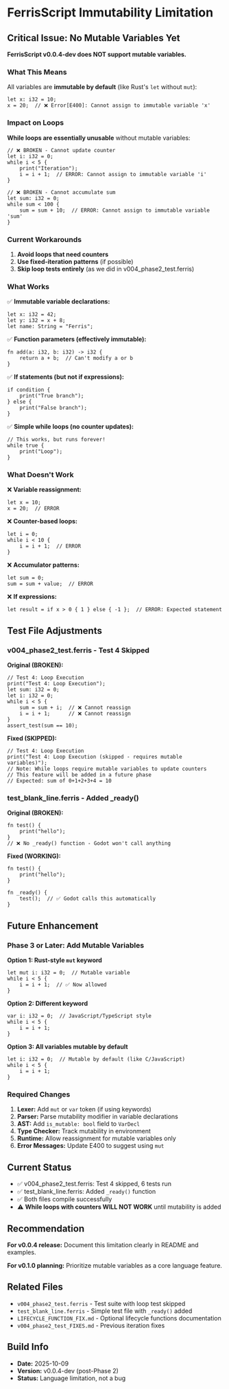 # FerrisScript Immutability Limitation

## Critical Issue: No Mutable Variables Yet

**FerrisScript v0.0.4-dev does NOT support mutable variables.**

### What This Means

All variables are **immutable by default** (like Rust's `let` without `mut`):

```ferris
let x: i32 = 10;
x = 20;  // ❌ Error[E400]: Cannot assign to immutable variable 'x'
```

### Impact on Loops

**While loops are essentially unusable** without mutable variables:

```ferris
// ❌ BROKEN - Cannot update counter
let i: i32 = 0;
while i < 5 {
    print("Iteration");
    i = i + 1;  // ERROR: Cannot assign to immutable variable 'i'
}

// ❌ BROKEN - Cannot accumulate sum
let sum: i32 = 0;
while sum < 100 {
    sum = sum + 10;  // ERROR: Cannot assign to immutable variable 'sum'
}
```

### Current Workarounds

1. **Avoid loops that need counters**
2. **Use fixed-iteration patterns** (if possible)
3. **Skip loop tests entirely** (as we did in v004_phase2_test.ferris)

### What Works

✅ **Immutable variable declarations:**
```ferris
let x: i32 = 42;
let y: i32 = x + 8;
let name: String = "Ferris";
```

✅ **Function parameters (effectively immutable):**
```ferris
fn add(a: i32, b: i32) -> i32 {
    return a + b;  // Can't modify a or b
}
```

✅ **If statements (but not if expressions):**
```ferris
if condition {
    print("True branch");
} else {
    print("False branch");
}
```

✅ **Simple while loops (no counter updates):**
```ferris
// This works, but runs forever!
while true {
    print("Loop");
}
```

### What Doesn't Work

❌ **Variable reassignment:**
```ferris
let x = 10;
x = 20;  // ERROR
```

❌ **Counter-based loops:**
```ferris
let i = 0;
while i < 10 {
    i = i + 1;  // ERROR
}
```

❌ **Accumulator patterns:**
```ferris
let sum = 0;
sum = sum + value;  // ERROR
```

❌ **If expressions:**
```ferris
let result = if x > 0 { 1 } else { -1 };  // ERROR: Expected statement
```

## Test File Adjustments

### v004_phase2_test.ferris - Test 4 Skipped

**Original (BROKEN):**
```ferris
// Test 4: Loop Execution
print("Test 4: Loop Execution");
let sum: i32 = 0;
let i: i32 = 0;
while i < 5 {
    sum = sum + i;  // ❌ Cannot reassign
    i = i + 1;      // ❌ Cannot reassign
}
assert_test(sum == 10);
```

**Fixed (SKIPPED):**
```ferris
// Test 4: Loop Execution
print("Test 4: Loop Execution (skipped - requires mutable variables)");
// Note: While loops require mutable variables to update counters
// This feature will be added in a future phase
// Expected: sum of 0+1+2+3+4 = 10
```

### test_blank_line.ferris - Added _ready()

**Original (BROKEN):**
```ferris
fn test() {
    print("hello");
}
// ❌ No _ready() function - Godot won't call anything
```

**Fixed (WORKING):**
```ferris
fn test() {
    print("hello");
}

fn _ready() {
    test();  // ✅ Godot calls this automatically
}
```

## Future Enhancement

### Phase 3 or Later: Add Mutable Variables

**Option 1: Rust-style `mut` keyword**
```ferris
let mut i: i32 = 0;  // Mutable variable
while i < 5 {
    i = i + 1;  // ✅ Now allowed
}
```

**Option 2: Different keyword**
```ferris
var i: i32 = 0;  // JavaScript/TypeScript style
while i < 5 {
    i = i + 1;
}
```

**Option 3: All variables mutable by default**
```ferris
let i: i32 = 0;  // Mutable by default (like C/JavaScript)
while i < 5 {
    i = i + 1;
}
```

### Required Changes

1. **Lexer:** Add `mut` or `var` token (if using keywords)
2. **Parser:** Parse mutability modifier in variable declarations
3. **AST:** Add `is_mutable: bool` field to `VarDecl`
4. **Type Checker:** Track mutability in environment
5. **Runtime:** Allow reassignment for mutable variables only
6. **Error Messages:** Update E400 to suggest using `mut`

## Current Status

- ✅ v004_phase2_test.ferris: Test 4 skipped, 6 tests run
- ✅ test_blank_line.ferris: Added `_ready()` function
- ✅ Both files compile successfully
- ⚠️ **While loops with counters WILL NOT WORK** until mutability is added

## Recommendation

**For v0.0.4 release:** Document this limitation clearly in README and examples.

**For v0.1.0 planning:** Prioritize mutable variables as a core language feature.

## Related Files

- `v004_phase2_test.ferris` - Test suite with loop test skipped
- `test_blank_line.ferris` - Simple test file with `_ready()` added
- `LIFECYCLE_FUNCTION_FIX.md` - Optional lifecycle functions documentation
- `v004_phase2_test_FIXES.md` - Previous iteration fixes

## Build Info

- **Date:** 2025-10-09
- **Version:** v0.0.4-dev (post-Phase 2)
- **Status:** Language limitation, not a bug
